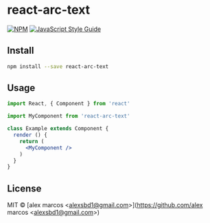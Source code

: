 # react-arc-text

> 

[![NPM](https://img.shields.io/npm/v/react-arc-text.svg)](https://www.npmjs.com/package/react-arc-text) [![JavaScript Style Guide](https://img.shields.io/badge/code_style-standard-brightgreen.svg)](https://standardjs.com)

## Install

```bash
npm install --save react-arc-text
```

## Usage

```jsx
import React, { Component } from 'react'

import MyComponent from 'react-arc-text'

class Example extends Component {
  render () {
    return (
      <MyComponent />
    )
  }
}
```

## License

MIT © [alex marcos &lt;alexsbd1@gmail.com&gt;](https://github.com/alex marcos &lt;alexsbd1@gmail.com&gt;)
